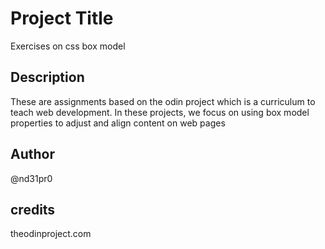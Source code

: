 # Project Title
Exercises on css box model

## Description
These are assignments based on the odin project which is a curriculum to teach web development.
In these projects, we focus on using box model properties to adjust and align content on web pages



## Author

@nd31pr0

## credits

theodinproject.com



